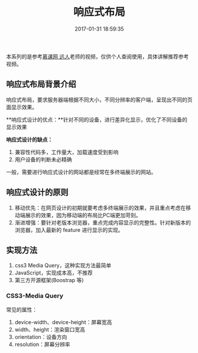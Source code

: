﻿---
title: 响应式布局
date: 2017-01-31 18:59:35
categories: coding
tags: 
    - 响应式布局
---

本系列的是参考[慕课网 远人](http://www.imooc.com/t/101686)老师的视频，仅供个人查阅使用，具体讲解推荐参考视频。

## 响应式布局背景介绍

响应式布局，要求服务器端根据不同大小，不同分辨率的客户端，呈现出不同的页面显示效果。

**响应式设计的优点：**针对不同的设备，进行差异化显示，优化了不同设备的显示效果

**响应式设计的缺点：**

1. 兼容性代码多，工作量大，加载速度受到影响
2. 用户设备的判断未必精确

一般，需要进行响应式设计的网站都是经常在多终端展示的网站。

<!--more-->

## 响应式设计的原则

1. 移动优先：在网页设计的初期就要考虑多终端展示的效果，并且重点考虑在移动端展示的效果，因为移动端的布局比PC端更加苛刻。
2. 渐进增强：要针对老版本浏览器，重点完成内容显示的完整性。针对新版本的浏览器，加入最新的 feature 进行显示的实现。

## 实现方法

1. css3 Media Query，这种实现方法最简单
2. JavaScript，实现成本高，不推荐
3. 第三方开源框架(Boostrap 等)

### CSS3-Media Query

常见的属性：

1. device-width、device-height：屏幕宽高
2. width、height：渲染窗口宽高
3. orientation：设备方向
4. resolution：屏幕分辨率




